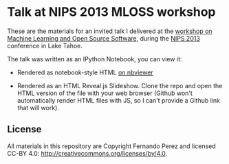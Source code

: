 # Talk at NIPS 2013 MLOSS workshop

These are the materials for an invited talk I delivered at the
[workshop on Machine Learning and Open Source Software](http://mloss.org/workshop/nips13),
during the [NIPS 2013](http://nips.cc/Conferences/2013) conference in Lake
Tahoe.

The talk was written as an IPython Notebook, you can view it:

- Rendered as notebook-style HTML
  [on nbviewer](http://nbviewer.ipython.org/github/fperez/talk-nips-2013/blob/master/IPython-Interactive-Computing.ipynb)
  
- Rendered as an HTML Reveal.js Slideshow.  Clone the repo and open the HTML
  version of the file with your web browser (Github won't automatically render
  HTML files with JS, so I can't provide a Github link that will work).
  
## License

All materials in this repository are Copyright Fernando Perez and licensed
CC-BY 4.0: http://creativecommons.org/licenses/by/4.0.
